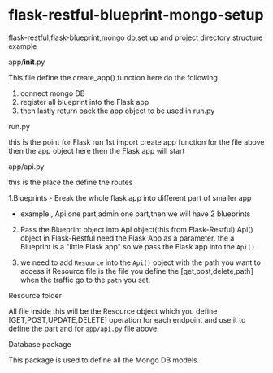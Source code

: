 # flask-restful-blueprint-mongo-setup
flask-restful,flask-blueprint,mongo db,set up and project directory structure example

app/__init__.py 

This file define the create_app() function 
here do the following 
1. connect mongo DB 
2. register all blueprint into the Flask app 
3. then lastly return back the app object to be used in run.py 


run.py 

this is the point for Flask run 
1st import create app function for the file above 
then the app object here 
then the Flask app will start 

app/api.py 

this is the place the define the routes 

1.Blueprints - Break the whole flask app into different part of smaller app 
  - example , Api one part,admin one part,then we will have 2 blueprints 

2. Pass the Blueprint object into Api object(this from Flask-Restful)
    Api() object in Flask-Restful need the Flask App as a parameter.
    the a Blueprint is a "little Flask app"
    so we pass the Flask app into the `Api()`
    
3. we need to add `Resource` into the `Api()` object with the path you want to access it 
  Resource file is the file you define the [get,post,delete,path] when the traffic go to the `path` you set.
  
  
Resource folder 

All file inside this will be the Resource object which you define [GET,POST,UPDATE,DELETE] operation for each endpoint 
and use it to define the part and for `app/api.py` file above.

Database package 

This package is used to define all the Mongo DB models.

